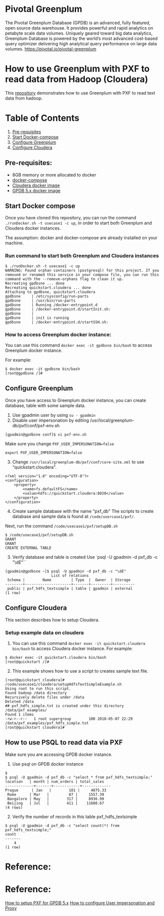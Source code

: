 # Pivotal Greenplum
The Pivotal Greenplum Database (GPDB) is an advanced, fully featured, open source data warehouse. It provides powerful and rapid analytics on petabyte scale data volumes. Uniquely geared toward big data analytics, Greenplum Database is powered by the world’s most advanced cost-based query optimizer delivering high analytical query performance on large data volumes.
<https://pivotal.io/pivotal-greenplum>

# How to use Greenplum with PXF to read data from Hadoop (Cloudera)
This [repository](https://github.com/kongyew/greenplum-pxf-examples/tree/master/usecase1) demonstrates how to use Greenplum with PXF to read text data from hadoop.

# Table of Contents
1. [Pre-requisites](#Pre-requisites)
2. [Start Docker-compose](#Start-Docker-compose)
3. [Configure Greenplum](#Configure-Greenplum)
4. [Configure Cloudera](#Configure-Cloudera)

## Pre-requisites:
- 8GB memory or more allocated to docker
- [docker-compose](http://docs.docker.com/compose)
- [Cloudera docker image](https://hub.docker.com/r/cloudera/quickstart/)
- [GPDB 5.x docker image](https://hub.docker.com/r/kochanpivotal/gpdb5oss/)

## Start Docker compose
Once you have cloned this repository, you can run the command  `./runDocker.sh -t usecase1 -c up`, in order to start both Greenplum and Cloudera docker instances.

The assumption: docker and docker-compose are already installed on your machine.

### Run command to start both Greenplum and Cloudera instances
```
$ ./runDocker.sh -t usecase1 -c up
WARNING: Found orphan containers (postgresql) for this project. If you removed or renamed this service in your compose file, you can run this command with the --remove-orphans flag to clean it up.
Recreating gpdbsne ... done
Recreating quickstart.cloudera ... done
Attaching to gpdbsne, quickstart.cloudera
gpdbsne     | /etc/sysconfig/run-parts
gpdbsne     | /usr/bin/run-parts
gpdbsne     | Running /docker-entrypoint.d
gpdbsne     | /docker-entrypoint.d/startInit.sh:
gpdbsne     |
gpdbsne     | init is running
gpdbsne     | /docker-entrypoint.d/startSSH.sh:
```
### How to access Greenplum docker instance:
You can use this command `docker exec -it gpdbsne bin/bash` to access Greenplum docker instance.

For example:
```
$ docker exec -it gpdbsne bin/bash
[root@gpdbsne /]#

```

## Configure Greenplum
Once you have access to Greenplum docker instance, you can create database, table with some sample data.

1. Use gpadmin user by using `su - gpadmin`
2. Disable user impersonation by editing /usr/local/greenplum-db/pxf/conf/pxf-env.sh
```
[gpadmin@gpdbsne conf]$ vi pxf-env.sh
```
Make sure you change `PXF_USER_IMPERSONATION=false`
```
export PXF_USER_IMPERSONATION=false
```
3. Change `/usr/local/greenplum-db/pxf/conf/core-site.xml` to use "quickstart.cloudera".

```
<?xml version="1.0" encoding="UTF-8"?>
<configuration>
    <property>
        <name>fs.defaultFS</name>
        <value>hdfs://quickstart.cloudera:8020</value>
    </property>
</configuration>
```
4. Create sample database with the name "pxf_db"
The scripts to create database and sample data is found at `/code/usercase1/pxf/`.

Next, run the command `/code/usecase1/pxf/setupDB.sh`
```
$ /code/usecase1/pxf/setupDB.sh        
GRANT
GRANT
CREATE EXTERNAL TABLE
```

3. Verify database and table is created
Use `psql -U gpadmin -d pxf_db -c "\dE"``
```
[gpadmin@gpdbsne ~]$ psql -U gpadmin -d pxf_db -c "\dE"
                     List of relations
 Schema |        Name         | Type  |  Owner  | Storage  
--------+---------------------+-------+---------+----------
 public | pxf_hdfs_textsimple | table | gpadmin | external
(1 row)

```

## Configure Cloudera
This section describes how to setup Cloudera.

### Setup example data on cloudera
1. You can use this command `docker exec -it quickstart.cloudera bin/bash` to access Cloudera docker instance.
For example:
```
$ docker exec -it quickstart.cloudera bin/bash
[root@quickstart /]#
```
2. This example shows how to use a script to creates sample text file.
```
[root@quickstart cloudera]# /code/usecase1/cloudera/setupHdfsTextSimpleExample.sh
Using root to run this script.
Found hadoop /data directory
Recursively delete files under /data
Deleted /data
## pxf_hdfs_simple.txt is created under this directory /data/pxf_examples/
Found 1 items
-rw-r--r--   1 root supergroup        100 2018-05-07 22:29 /data/pxf_examples/pxf_hdfs_simple.txt
[root@quickstart cloudera]#
```

## How to use PSQL to read data via PXF
Make sure you are accessing GPDB docker instance.

1. Use psql on GPDB docker instance
```
$
$ psql -U gpadmin -d pxf_db -c "select * from pxf_hdfs_textsimple;"
location   | month | num_orders | total_sales
-------------+-------+------------+-------------
Prague      | Jan   |        101 |     4875.33
 Rome      | Mar   |         87 |     1557.39
 Bangalore | May   |        317 |     8936.99
 Beijing   | Jul   |        411 |    11600.67
(4 rows)
```

2. Verify the number of records in this table pxf_hdfs_textsimple
```
$ psql -U gpadmin -d pxf_db -c "select count(*) from pxf_hdfs_textsimple;"
count
-------
    4
(1 row)
```
# Reference:
[Greenplum product]: https://pivotal.io/pivotal-greenplum
[Greenplum documentations]: https://https://gpdb.docs.pivotal.io/


# Reference:
[How to setup PXF for GPDB 5.x](https://gpdb.docs.pivotal.io/5130/pxf/overview_pxf.html)
[How to configure User impersonation and Proxy](https://gpdb.docs.pivotal.io/5130/pxf/pxfuserimpers.html)
